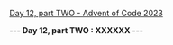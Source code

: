 [Day 12, part TWO - Advent of Code 2023](https://adventofcode.com/2023/day/12)

**--- Day 12, part TWO : XXXXXX ---**

